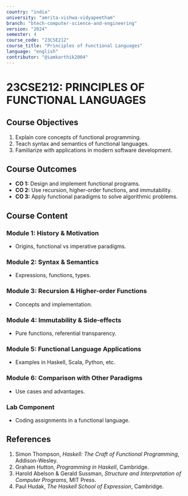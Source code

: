 ```yaml
---
country: "india"
university: "amrita-vishwa-vidyapeetham"
branch: "btech-computer-science-and-engineering"
version: "2024"
semester: 4
course_code: "23CSE212"
course_title: "Principles of Functional Languages"
language: "english"
contributor: "@iamkarthik2004"
---
```


# 23CSE212: PRINCIPLES OF FUNCTIONAL LANGUAGES

## Course Objectives
1. Explain core concepts of functional programming.
2. Teach syntax and semantics of functional languages.
3. Familiarize with applications in modern software development.

## Course Outcomes
* **CO 1:** Design and implement functional programs.
* **CO 2:** Use recursion, higher-order functions, and immutability.
* **CO 3:** Apply functional paradigms to solve algorithmic problems.

## Course Content

### Module 1: History & Motivation
* Origins, functional vs imperative paradigms.

### Module 2: Syntax & Semantics
* Expressions, functions, types.

### Module 3: Recursion & Higher-order Functions
* Concepts and implementation.

### Module 4: Immutability & Side-effects
* Pure functions, referential transparency.

### Module 5: Functional Language Applications
* Examples in Haskell, Scala, Python, etc.

### Module 6: Comparison with Other Paradigms
* Use cases and advantages.

### Lab Component
* Coding assignments in a functional language.

## References
1. Simon Thompson, *Haskell: The Craft of Functional Programming*, Addison-Wesley.
2. Graham Hutton, *Programming in Haskell*, Cambridge.
3. Harold Abelson & Gerald Sussman, *Structure and Interpretation of Computer Programs*, MIT Press.
4. Paul Hudak, *The Haskell School of Expression*, Cambridge.
